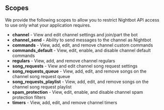 ## Scopes

We provide the following scopes to allow you to restrict Nightbot API access to use only what your application requires.

* **channel** - View and edit channel settings and join/part the bot
* **channel_send** - Ability to send messages to the channel as Nightbot
* **commands** - View, add, edit, and remove channel custom commands
* **commands_default** - View, edit, enable, and disable channel default commands
* **regulars** - View, add, and remove channel regulars
* **song_requests** - View and edit channel song request settings
* **song_requests_queue** - View, add, edit, and remove songs on the channel song request queue
* **song_requests_playlist** - View, add, edit, and remove songs on the channel song request playlist
* **spam_protection** - View, edit, enable, and disable channel spam protection filters
* **timers** - View, add, edit, and remove channel timers
